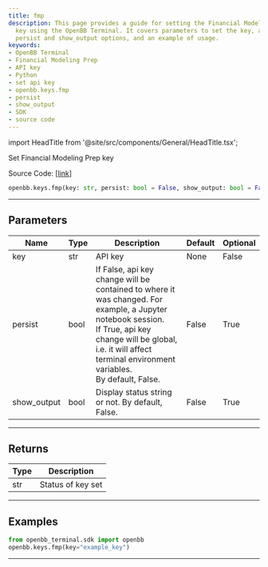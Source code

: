 ```yaml
---
title: fmp
description: This page provides a guide for setting the Financial Modeling Prep API
  key using the OpenBB Terminal. It covers parameters to set the key, adjusting the
  persist and show_output options, and an example of usage.
keywords:
- OpenBB Terminal
- Financial Modeling Prep
- API key
- Python
- set api key
- openbb.keys.fmp
- persist
- show_output
- SDK
- source code
---
```


import HeadTitle from '@site/src/components/General/HeadTitle.tsx';

<HeadTitle title="fmp - Keys - Reference | OpenBB SDK Docs" />

Set Financial Modeling Prep key

Source Code: [[link](https://github.com/OpenBB-finance/OpenBBTerminal/tree/main/openbb_terminal/keys_model.py#L352)]

```python
openbb.keys.fmp(key: str, persist: bool = False, show_output: bool = False)
```

---

## Parameters

| Name | Type | Description | Default | Optional |
| ---- | ---- | ----------- | ------- | -------- |
| key | str | API key | None | False |
| persist | bool | If False, api key change will be contained to where it was changed. For example, a Jupyter notebook session.<br/>If True, api key change will be global, i.e. it will affect terminal environment variables.<br/>By default, False. | False | True |
| show_output | bool | Display status string or not. By default, False. | False | True |


---

## Returns

| Type | Description |
| ---- | ----------- |
| str | Status of key set |
---

## Examples

```python
from openbb_terminal.sdk import openbb
openbb.keys.fmp(key="example_key")
```

---
